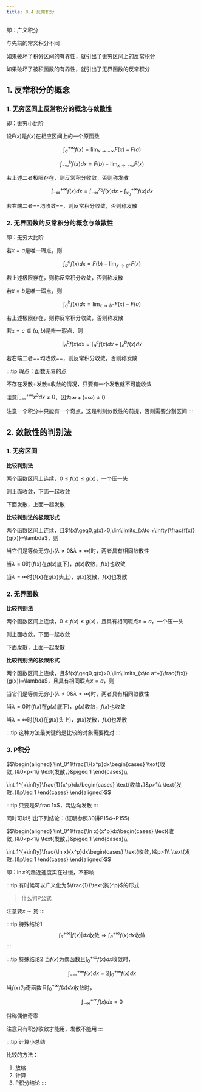 ```yaml
---
title: 8.4 反常积分
---
```


即：广义积分

与先前的常义积分不同

如果破坏了积分区间的有界性，就引出了无穷区间上的反常积分

如果破坏了被积函数的有界性，就引出了无界函数的反常积分
## 1. 反常积分的概念

### 1. 无穷区间上反常积分的概念与敛散性

即：无穷小比阶

设$F(x)$是$f(x)$在相应区间上的一个原函数

$$\int_a^{+\infty}f(x)=\lim_{x\to+\infty}F(x)-F(a)$$

$$\int_{-\infty}^bf(x)dx=F(b)-\lim_{x\to-\infty}F(x)$$

若上述二者极限存在，则反常积分收敛，否则称发散

$$\int_{-\infty}^{+\infty}f(x)dx=\int_{-\infty}^{x_0}f(x)dx+\int_{x_0}^{+\infty}f(x)dx$$

若右端二者==均收敛==，则反常积分收敛，否则称发散

### 2. 无界函数的反常积分的概念与敛散性

即：无穷大比阶

若$x=a$是唯一瑕点，则

$$\int_b^af(x)dx=F(b)-\lim_{x\to a^+}F(x)$$

若上述极限存在，则称反常积分收敛，否则称发散

若$x=b$是唯一瑕点，则

$$\int_a^bf(x)dx=\lim_{x\to b^-}F(x)-F(a)$$

若上述极限存在，则称反常积分收敛，否则称发散

若$x=c∈(a,b)$是唯一瑕点，则

$$\int_a^bf(x)dx=\int_a^cf(x)dx+\int_c^bf(x)dx$$

若右端二者==均收敛==，则反常积分收敛，否则称发散


:::tip
瑕点：函数无界的点

不存在发散+发散=收敛的情况，只要有一个发散就不可能收敛

注意$\int_{-\infty}^{+\infty}x^3dx\not=0$，因为$\infty+(-\infty)\not=0$

注意一个积分中只能有一个奇点，这是判别敛散性的前提，否则需要分割区间
:::
## 2. 敛散性的判别法

### 1. 无穷区间

**比较判别法**

两个函数区间上连续，$0\leq f(x)\leq g(x)$，一个压一头

则上面收敛，下面一起收敛

下面发散，上面一起发散

**比较判别法的极限形式**

两个函数区间上连续，且$f(x)\geq0,g(x)>0,\lim\limits_{x\to +\infty}\frac{f(x)}{g(x)}=\lambda$，则

当它们是等价无穷小($\lambda\not =0 \& \lambda\not=\infty$)时，两者具有相同敛散性

当$\lambda=0$时($f(x)$在$g(x)$底下)，$g(x)$收敛，$f(x)$也收敛

当$\lambda=\infty$时($f(x)$在$g(x)$头上)，$g(x)$发散，$f(x)$也发散

### 2. 无界函数

**比较判别法**


两个函数区间上连续，$0\leq f(x)\leq g(x)$，且具有相同瑕点$x=a$，一个压一头

则上面收敛，下面一起收敛

下面发散，上面一起发散

**比较判别法的极限形式**

两个函数区间上连续，且$f(x)\geq0,g(x)>0,\lim\limits_{x\to a^+}\frac{f(x)}{g(x)}=\lambda$，且具有相同瑕点$x=a$，则

当它们是等价无穷小($\lambda\not =0 \& \lambda\not=\infty$)时，两者具有相同敛散性

当$\lambda=0$时($f(x)$在$g(x)$底下)，$g(x)$收敛，$f(x)$也收敛

当$\lambda=\infty$时($f(x)$在$g(x)$头上)，$g(x)$发散，$f(x)$也发散

:::tip
这种方法最关键的是比较的对象需要找对
:::

### 3. P积分
$$\begin{aligned}
    \int_0^1\frac{1}{x^p}dx\begin{cases}
    \text{收敛，}&0<p<1\\\\
    \text{发散，}&p\geq 1
\end{cases}\\\\

\int_1^{+\infty}\frac{1}{x^p}dx\begin{cases}
    \text{收敛，}&p>1\\\\
    \text{发散，}&p\leq 1
\end{cases}
\end{aligned}$$

:::tip
只要是$\frac 1x$，两边均发散
:::

同时可以引出下列结论：(证明参照30讲P154\~P155)

$$\begin{aligned}
    \int_0^1\frac{\ln x}{x^p}dx\begin{cases}
    \text{收敛，}&0<p<1\\\\
    \text{发散，}&p\geq 1
\end{cases}\\\\

\int_1^{+\infty}\frac{\ln x}{x^p}dx\begin{cases}
    \text{收敛，}&p>1\\\\
    \text{发散，}&p\leq 1
\end{cases}
\end{aligned}$$

即：$\ln x$的趋近速度实在过慢，不影响

:::tip
有时候可以广义化为$\frac{1}{\text{狗}^p}$的形式

>什么狗P公式

注意要$x \backsim \text{狗}$
:::

:::tip 特殊结论1
$$\int_a^{+\infty}|f(x)|dx\text{收敛}\Rightarrow\int_a^{+\infty}f(x)dx\text{收敛}$$
:::

:::tip 特殊结论2
当$f(x)$为偶函数且$\int_0^{+\infty}f(x)dx$收敛时，

$$\int_{-\infty}^{+\infty}f(x)dx=2\int_0^{+\infty}f(x)dx$$

当$f(x)$为奇函数且$\int_0^{+\infty}f(x)dx$收敛时，

$$\int_{-\infty}^{+\infty}f(x)dx=0$$


俗称偶倍奇零

注意只有积分收敛才能用，发散不能用
:::

:::tip 计算小总结

比较的方法：

1. 放缩
2. 计算
3. P积分结论
:::













